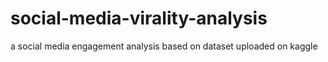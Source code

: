 # social-media-virality-analysis
a social media engagement analysis based on dataset uploaded on kaggle
